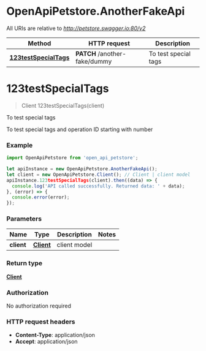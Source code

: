 # OpenApiPetstore.AnotherFakeApi

All URIs are relative to *http://petstore.swagger.io:80/v2*

Method | HTTP request | Description
------------- | ------------- | -------------
[**123testSpecialTags**](AnotherFakeApi.md#123testSpecialTags) | **PATCH** /another-fake/dummy | To test special tags


<a name="123testSpecialTags"></a>
# **123testSpecialTags**
> Client 123testSpecialTags(client)

To test special tags

To test special tags and operation ID starting with number

### Example
```javascript
import OpenApiPetstore from 'open_api_petstore';

let apiInstance = new OpenApiPetstore.AnotherFakeApi();
let client = new OpenApiPetstore.Client(); // Client | client model
apiInstance.123testSpecialTags(client).then((data) => {
  console.log('API called successfully. Returned data: ' + data);
}, (error) => {
  console.error(error);
});

```

### Parameters

Name | Type | Description  | Notes
------------- | ------------- | ------------- | -------------
 **client** | [**Client**](Client.md)| client model | 

### Return type

[**Client**](Client.md)

### Authorization

No authorization required

### HTTP request headers

 - **Content-Type**: application/json
 - **Accept**: application/json

